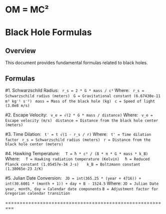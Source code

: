 # OM = MC²
# Black Hole Formulas

## Overview
This document provides fundamental formulas related to black holes.

## Formulas

#1. Schwarzschild Radius:
  ``` r_s = 2 * G * mass / c²```
   Where:
      ``` r_s = Schwarzschild radius (meters)```
      ``` G = Gravitational constant (6.67430e-11 m³ kg⁻¹ s⁻²)```
      ``` mass = Mass of the black hole (kg)```
      ``` c = Speed of light (3.0e8 m/s)```

#2. Escape Velocity:
  ``` v_e = √(2 * G * mass / distance)```
   Where:
      ``` v_e = Escape velocity (m/s)```
      ``` distance = Distance from the black hole center (meters)```

#3. Time Dilation:
  ``` t' = t √(1 - r_s / r)```
   Where:
      ``` t' = Time dilation factor```
      ``` r_s = Schwarzschild radius (meters)```
      ``` r = Distance from the black hole center (meters)```

#4. Hawking Temperature:
 ```  T = ħ * c³ / (8 * π * G * mass * k_B)```
   Where:
     ```  T = Hawking radiation temperature (Kelvin)```
     ```  ħ = Reduced Planck constant (1.05457e-34 J·s)```
    ```   k_B = Boltzmann constant (1.38065e-23 J/K)```

#5. Julian Date Conversion:
 ```  JD = int(365.25 * (year + 4716)) + int(30.6001 * (month + 1)) + day + B - 1524.5 ```
   Where:
      ``` JD = Julian Date ```
       ``` year, month, day = Calendar date components ```
       ``` B = Adjustment factor for Gregorian calendar transition ```

=========================================================
